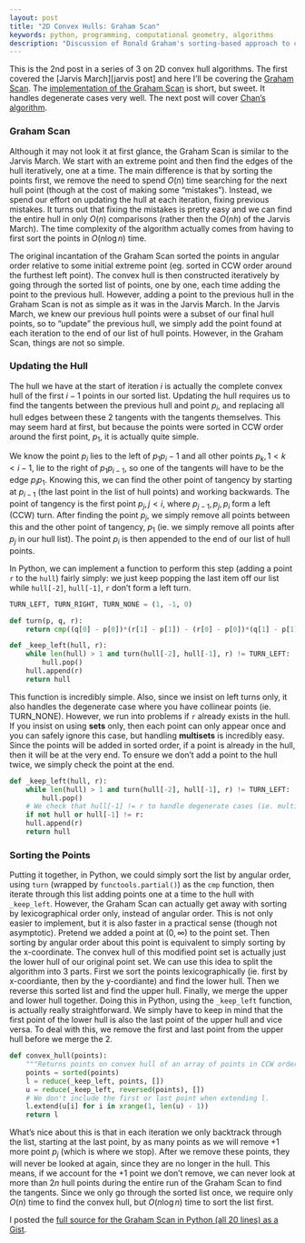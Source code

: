 ```yaml
---
layout: post
title: "2D Convex Hulls: Graham Scan"
keywords: python, programming, computational geometry, algorithms
description: "Discussion of Ronald Graham's sorting-based approach to computing the convex hull."
---
```

This is the 2nd post in a series of 3 on 2D convex hull algorithms. The first
covered the [Jarvis March][jarvis post] and here I’ll be covering the [Graham
Scan][graham scan]. The [implementation of the Graham Scan][graham scan code]
is short, but sweet. It handles degenerate cases very well. The next post will
cover [Chan’s algorithm][chan code].

### Graham Scan

Although it may not look it at first glance, the Graham Scan is similar to the
Jarvis March. We start with an extreme point and then find the edges of the
hull iteratively, one at a time. The main difference is that by sorting the
points first, we remove the need to spend $O(n)$ time searching for the next
hull point (though at the cost of making some “mistakes”). Instead, we spend
our effort on updating the hull at each iteration, fixing previous mistakes. It
turns out that fixing the mistakes is pretty easy and we can find the entire
hull in only $O(n)$ comparisons (rather then the $O(nh)$ of the Jarvis
March). The time complexity of the algorithm actually comes from having to
first sort the points in $O(n \log n)$ time.

The original incantation of the Graham Scan sorted the points in angular order
relative to some initial extreme point (eg. sorted in CCW order around the
furthest left point). The convex hull is then constructed iteratively by going
through the sorted list of points, one by one, each time adding the point to
the previous hull. However, adding a point to the previous hull in the Graham
Scan is not as simple as it was in the Jarvis March. In the Jarvis March, we
knew our previous hull points were a subset of our final hull points, so to
“update” the previous hull, we simply add the point found at each iteration to
the end of our list of hull points. However, in the Graham Scan, things are not
so simple.

### Updating the Hull

The hull we have at the start of iteration $i$ is actually the complete
convex hull of the first $i-1$ points in our sorted list. Updating the hull
requires us to find the tangents between the previous hull and point $p_i$,
and replacing all hull edges between these 2 tangents with the tangents
themselves. This may seem hard at first, but because the points were sorted in
CCW order around the first point, $p_1$, it is actually quite simple.

We know the point $p_i$ lies to the left of $p_1 p_i-1$ and all other
points $p_k, 1 < k < i-1$, lie to the right of $p_1 p_{i-1}$, so one
of the tangents will have to be the edge $p_i p_1$. Knowing this, we can find
the other point of tangency by starting at $p_{i-1}$ (the last point in the
list of hull points) and working backwards. The point of tangency is the first
point $p_j, j < i$, where $p_{j-1}, p_j, p_i$ form a left (CCW) turn.
After finding the point $p_j$, we simply remove all points between this and
the other point of tangency, $p_1$ (ie. we simply remove all points after
$p_j$ in our hull list). The point $p_i$ is then appended to the end of our
list of hull points.

In Python, we can implement a function to perform this step (adding a point `r`
to the `hull`) fairly simply: we just keep popping the last item off our list
while `hull[-2]`, `hull[-1]`, `r` don’t form a left turn.

```python
TURN_LEFT, TURN_RIGHT, TURN_NONE = (1, -1, 0)

def turn(p, q, r):
    return cmp((q[0] - p[0])*(r[1] - p[1]) - (r[0] - p[0])*(q[1] - p[1]), 0)

def _keep_left(hull, r):
    while len(hull) > 1 and turn(hull[-2], hull[-1], r) != TURN_LEFT:
        hull.pop()
    hull.append(r)
    return hull
```

This function is incredibly simple. Also, since we insist on left turns only,
it also handles the degenerate case where you have collinear points (ie.
TURN_NONE). However, we run into problems if `r` already exists in the hull. If
you insist on using **sets** only, then each point can only appear once and you
can safely ignore this case, but handling **multisets** is incredibly easy.
Since the points will be added in sorted order, if a point is already in the
hull, then it will be at the very end. To ensure we don’t add a point to the
hull twice, we simply check the point at the end.

```python
def _keep_left(hull, r):
    while len(hull) > 1 and turn(hull[-2], hull[-1], r) != TURN_LEFT:
        hull.pop()
    # We check that hull[-1] != r to handle degenerate cases (ie. multisets)
    if not hull or hull[-1] != r:
    hull.append(r)
    return hull
```

### Sorting the Points

Putting it together, in Python, we could simply sort the list by angular order,
using `turn` (wrapped by `functools.partial()`) as the `cmp` function, then
iterate through this list adding points one at a time to the hull with
`_keep_left`. However, the Graham Scan can actually get away with sorting by
lexicographical order only, instead of angular order. This is not only easier
to implement, but it is also faster in a practical sense (though not
asymptotic). Pretend we added a point at $(0, \infty)$ to the point set. Then
sorting by angular order about this point is equivalent to simply sorting by
the x-coordinate. The convex hull of this modified point set is actually just
the lower hull of our original point set. We can use this idea to split the
algorithm into 3 parts. First we sort the points lexicographically (ie. first
by x-coordiante, then by the y-coordiante) and find the lower hull. Then we
reverse this sorted list and find the upper hull. Finally, we merge the upper
and lower hull together. Doing this in Python, using the `_keep_left` function,
is actually really straightforward. We simply have to keep in mind that the
first point of the lower hull is also the last point of the upper hull and vice
versa. To deal with this, we remove the first and last point from the upper
hull before we merge the 2.

```python
def convex_hull(points):
    """Returns points on convex hull of an array of points in CCW order."""
    points = sorted(points)
    l = reduce(_keep_left, points, [])
    u = reduce(_keep_left, reversed(points), [])
    # We don't include the first or last point when extending l.
    l.extend(u[i] for i in xrange(1, len(u) - 1))
    return l
```

What’s nice about this is that in each iteration we only backtrack through the
list, starting at the last point, by as many points as we will remove +1 more
point $p_j$ (which is where we stop). After we remove these points, they will
never be looked at again, since they are no longer in the hull. This means, if
we account for the +1 point we don’t remove, we can never look at more than
$2n$ hull points during the entire run of the Graham Scan to find the
tangents. Since we only go through the sorted list once, we require only
$O(n)$ time to find the convex hull, but $O(n \log n)$ time to sort the
list first.

I posted the [full source for the Graham Scan in Python (all 20 lines) as a Gist][graham scan code].

[jarvis]: http://en.wikipedia.org/wiki/Jarvis_march "Jarvis March (Gift Wrapping)"
[jarivs code]: http://gist.github.com/252222 "Source code for the Jarvis March"
[graham scan]: http://en.wikipedia.org/wiki/Graham_scan "Graham (Andrews) Scan"
[graham scan code]: http://gist.github.com/242402 "Source code for the Graham Scan"
[chan]: http://www.cs.uwaterloo.ca/~tmchan/conv23d.ps.gz "Chan's Algorithm (original paper)"
[chan code]: http://gist.github.com/252229 "Source code for Chan's algorithm"
